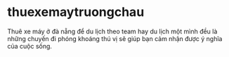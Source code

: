 # thuexemaytruongchau
Thuê xe máy ở đà nẵng để du lịch theo team hay du lịch một mình đều là những chuyến đi phóng khoáng thú vị sẽ giúp bạn cảm nhận được ý nghĩa của cuộc sống.
